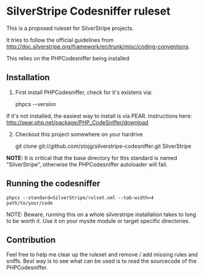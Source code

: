 # SilverStripe Codesniffer ruleset

This is a proposed ruleset for SilverStripe projects.

It tries to follow the official guidelines from
http://doc.silverstripe.org/framework/en/trunk/misc/coding-conventions.

This relies on the PHPCodesniffer being installed

## Installation

1) First install PHPCodesniffer, check for it's existens via:

     phpcs --version

If it's not installed, the easiest way to install is via PEAR. Instructions
here: http://pear.php.net/package/PHP_CodeSniffer/download

2) Checkout this project somewhere on your hardrive

    git clone git://github.com/stojg/silverstripe-codesniffer.git SilverStripe

**NOTE:** It is critical that the base directory for this standard is named
"SilverStripe", otherwise the PHPCodesniffer autoloader will fail.

## Running the codesniffer

    phpcs --standard=SilverStripe/rulset.xml --tab-width=4  path/to/your/code

NOTE: Beware, running this on a whole silverstripe installation takes to long to
 be worth it. Use it on your mysite module or target specific directories.

## Contribution

Feel free to help me clear up the ruleset and remove / add missing rules and
sniffs. Best way is to see what can be used is to read the sourcecode of the PHPCodesniffer.


